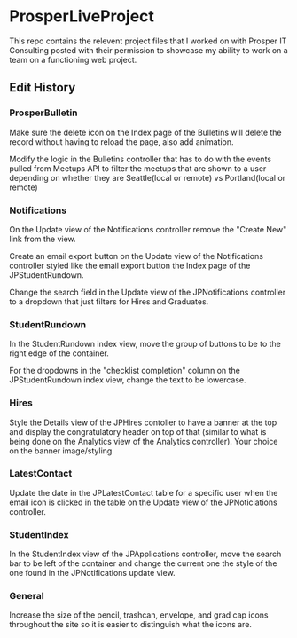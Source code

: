 # ProsperLiveProject
This repo contains the relevent project files that I worked on with Prosper IT Consulting posted with their permission to showcase my ability to work on a team on a functioning web project.

## Edit History
### ProsperBulletin

Make sure the delete icon on the Index page of the Bulletins will delete the record without having to reload the page, also add animation.

Modify the logic in the Bulletins controller that has to do with the events pulled from Meetups API to filter the meetups that are shown to a user 
depending on whether they are Seattle(local or remote) vs Portland(local or remote)

### Notifications

On the Update view of the Notifications controller remove the "Create New" link from the view.

Create an email export button on the Update view of the Notifications controller styled like the email export button the Index page of the JPStudentRundown.

Change the search field in the Update view of the JPNotifications controller to a dropdown that just filters for Hires and Graduates.

### StudentRundown

In the StudentRundown index view, move the group of buttons to be to the right edge of the container.

For the dropdowns in the "checklist completion" column on the JPStudentRundown index view, change the text to be lowercase.	

### Hires

Style the Details view of the JPHires contoller to have a banner at the top and display the congratulatory header on top of that (similar to what is 
being done on the Analytics view of the Analytics controller). Your choice on the banner image/styling	

### LatestContact

Update the date in the JPLatestContact table for a specific user when the email icon is clicked in the table on the Update view of the JPNoticiations controller.

### StudentIndex

In the StudentIndex view of the JPApplications controller, move the search bar to be left of the container and change the current one the style 
of the one found in the JPNotifications update view.

### General

Increase the size of the pencil, trashcan, envelope, and grad cap icons throughout the site so it is easier to distinguish what the icons are.	














